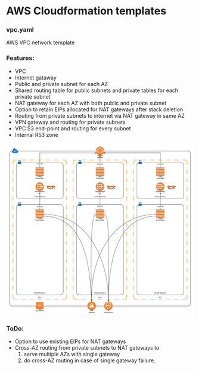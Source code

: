 # AWS Cloudformation templates 

### vpc.yaml

AWS VPC network template

### Features:
* VPC
* Internet gataway
* Public and private subnet for each AZ
* Shared routing table for public subnets and private tables for each private subnet
* NAT gateway for each AZ with both public and private subnet
* Option to retain EIPs allocated for NAT gateways after stack deletion
* Routing from private subnets to internet via NAT gateway in same AZ
* VPN gateway and routing for private subnets
* VPC S3 end-point and routing for every subnet
* Internal R53 zone

![VPC diagram](/vpc.png)

### ToDo:
* Option to use existing EIPs for NAT gateways
* Cross-AZ routing from private subnets to NAT gateways to
   1. serve multiple AZs with single gateway
   2. do cross-AZ routing in case of single gateway failure.
